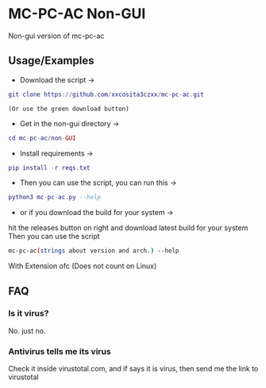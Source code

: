 
# MC-PC-AC Non-GUI

Non-gui version of mc-pc-ac

## Usage/Examples

- Download the script ->

```lua
git clone https://github.com/xxcosita3czxx/mc-pc-ac.git
```

`(Or use the green download button)`

- Get in the non-gui directory ->

```lua
cd mc-pc-ac/non-GUI
```

- Install requirements ->

```lua
pip install -r reqs.txt
```

- Then you can use the script, you can run this ->

```lua
python3 mc-pc-ac.py --help
```

- or if you download the build for your system ->

hit the releases button on right and download latest build for your system
Then you can use the script

```bash
mc-pc-ac(strings about version and arch.) --help
```

With Extension ofc (Does not count on Linux)

## FAQ

### Is it virus?

No. just no.

### Antivirus tells me its virus

Check it inside virustotal.com, and if says it is virus, then send me the link to virustotal

